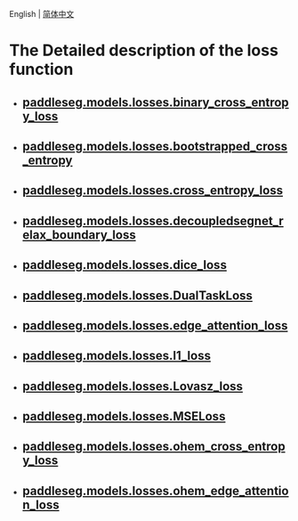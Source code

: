 English | [简体中文](losses_cn.md)
# The Detailed description of the loss function

* ## [paddleseg.models.losses.binary_cross_entropy_loss](./BCELoss_en.md)

* ## [paddleseg.models.losses.bootstrapped_cross_entropy](./BootstrappedCrossEntropyLoss_en.md)

* ## [paddleseg.models.losses.cross_entropy_loss](./CrossEntropyLoss_en.md)

* ## [paddleseg.models.losses.decoupledsegnet_relax_boundary_loss](./RelaxBoundaryLoss_en.md)

* ## [paddleseg.models.losses.dice_loss](./DiceLoss_en.md)

* ## [paddleseg.models.losses.DualTaskLoss](./DualTaskLoss_en.md)

* ## [paddleseg.models.losses.edge_attention_loss](./EdgeAttentionLoss_en.md)

* ## [paddleseg.models.losses.l1_loss](./L1Loss_en.md)

* ## [paddleseg.models.losses.Lovasz_loss](./lovasz_loss_en.md)

* ## [paddleseg.models.losses.MSELoss](./MSELoss_en.md)

* ## [paddleseg.models.losses.ohem_cross_entropy_loss](./OhemCrossEntropyLoss_en.md)

* ## [paddleseg.models.losses.ohem_edge_attention_loss](./OhemEdgeAttentionLoss_en.md)